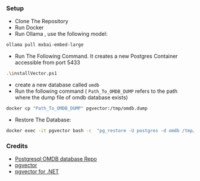 ### Setup
- Clone The Repository
- Run Docker
- Run Ollama , use the following model:
``` bash
ollama pull mxbai-embed-large
```
- Run The Following Command. It creates a new Postgres Container accessible from port  5433
```bash
.\installVector.ps1
```
- create a new database called ```omdb```
- Run the following command ( ```Path_To_OMDB_DUMP``` refers to the path where the dump file of omdb database exists)

```bash
docker cp "Path_To_OMDB_DUMP" pgvector:/tmp/omdb.dump
```
- Restore The Database:
```bash
docker exec -it pgvector bash -c  "pg_restore -U postgres -d omdb /tmp/omdb.dump"
```

### Credits
- [Postgresql OMDB database Repo](https://github.com/credativ/omdb-postgresql)
- [pgvector](https://github.com/pgvector/pgvector)
- [pgvector for .NET](https://github.com/pgvector/pgvector-dotnet)
